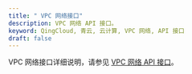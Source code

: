```yaml
---
title: " VPC 网络接口"
description: VPC 网络 API 接口。
keyword: QingCloud, 青云, 云计算, VPC 网络, API 接口
draft: false
---
```


VPC 网络接口详细说明，请参见 [VPC 网络 API 接口](/network/vpc/api/api_overview/)。